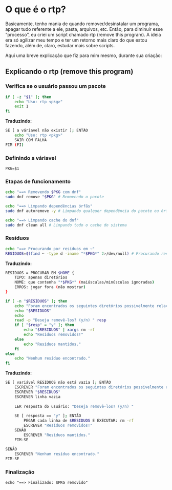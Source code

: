 # O que é o rtp?

Basicamente, tenho mania de quando remover/desinstalar um programa, apagar tudo referente a ele, pasta, arquivos, etc. Então, para diminuir esse “processo”, eu criei um script chamado rtp (remove this program). A ideia era só agilizar meu tempo e ter um retorno mais claro do que estou fazendo, além de, claro, estudar mais sobre scripts.

Aqui uma breve explicação que fiz para mim mesmo, durante sua criação:

## Explicando o rtp (remove this program)

### Verifica se o usuário passou um pacote

```bash
if [ -z "$1" ]; then
    echo "Uso: rtp <pkg>"
    exit 1
fi
```

**Traduzindo:**

```bash
SE [ a váriavel não existir ]; ENTÃO
    echo "Uso: rtp <pkg>"
    SAIR COM FALHA
FIM (FI)
```

### Definindo a váriavel

`PKG=$1`

### Etapas de funcionamento

```bash 
echo "==> Removendo $PKG com dnf"
sudo dnf remove "$PKG" # Removendo o pacote

echo "==> Limpando dependências órfãs"
sudo dnf autoremove -y # Limpando qualquer dependência do pacote ou órfão

echo "==> Limpando cache do dnf"
sudo dnf clean all # Limpando todo o cache do sistema
```

### Resíduos

```bash
echo "==> Procurando por resíduos em ~"
RESIDUOS=$(find ~ -type d -iname "*$PKG*" 2>/dev/null) # Procurando resíduos que o pacote tenha deixado dentro da pasta $HOME
```

**Traduzindo:**

```bash
RESIDUOS = PROCURAR EM $HOME {
    TIPO: apenas diretórios
    NOME: que contenha "*$PKG*" (maiúsculas/minúsculas ignoradas)
    ERROS: jogar fora (não mostrar)
}
```

```bash
if [ -n "$RESIDUOS" ]; then
    echo "Foram encontrados os seguintes diretórios possivelmente relacionados a $PKG:"
    echo "$RESIDUOS"
    echo
    read -p "Deseja removê-los? (y/n) " resp
    if [ "$resp" = "y" ]; then
        echo "$RESIDUOS" | xargs rm -rf
        echo "Resíduos removidos!"
    else
        echo "Resíduos mantidos."
    fi
else
    echo "Nenhum resíduo encontrado."
fi
```

**Traduzindo:**

```bash
SE [ variável RESIDUOS não está vazia ]; ENTÃO
    ESCREVER "Foram encontrados os seguintes diretórios possivelmente relacionados a $PKG:"
    ESCREVER "$RESIDUOS"
    ESCREVER linha vazia
    
    LER resposta do usuário: "Deseja removê-los? (y/n) "
    
    SE [ resposta == "y" ]; ENTÃO
        PEGAR cada linha de $RESIDUOS E EXECUTAR: rm -rf
        ESCREVER "Resíduos removidos!"
    SENÃO
        ESCREVER "Resíduos mantidos."
    FIM-SE
    
SENÃO
    ESCREVER "Nenhum resíduo encontrado."
FIM-SE
```

### Finalização

`echo "==> Finalizado: $PKG removido"`
